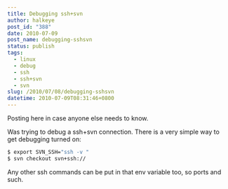 ```yaml
---
title: Debugging ssh+svn
author: halkeye
post_id: "388"
date: 2010-07-09
post_name: debugging-sshsvn
status: publish
tags:
  - linux
  - debug
  - ssh
  - ssh+svn
  - svn
slug: /2010/07/08/debugging-sshsvn
datetime: 2010-07-09T08:31:46+0800
---
```


Posting here in case anyone else needs to know.

Was trying to debug a ssh+svn connection. There is a very simple way to get debugging turned on:

```bash
$ export SVN_SSH="ssh -v "
$ svn checkout svn+ssh://
```

Any other ssh commands can be put in that env variable too, so ports and such.
